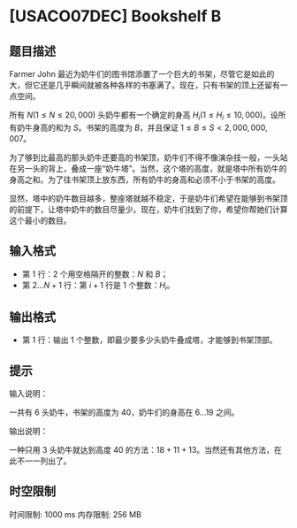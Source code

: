 # [USACO07DEC] Bookshelf B

## 题目描述

Farmer John 最近为奶牛们的图书馆添置了一个巨大的书架，尽管它是如此的大，但它还是几乎瞬间就被各种各样的书塞满了。现在，只有书架的顶上还留有一点空间。

所有 $N(1 \le N \le 20,000)$ 头奶牛都有一个确定的身高 $H_i(1 \le H_i \le 10,000)$。设所有奶牛身高的和为 $S$。书架的高度为 $B$，并且保证 $1 \le B \le S < 2,000,000,007$。

为了够到比最高的那头奶牛还要高的书架顶，奶牛们不得不像演杂技一般，一头站在另一头的背上，叠成一座“奶牛塔”。当然，这个塔的高度，就是塔中所有奶牛的身高之和。为了往书架顶上放东西，所有奶牛的身高和必须不小于书架的高度。

显然，塔中的奶牛数目越多，整座塔就越不稳定，于是奶牛们希望在能够到书架顶的前提下，让塔中奶牛的数目尽量少。现在，奶牛们找到了你，希望你帮她们计算这个最小的数目。

## 输入格式

* 第 $1$ 行：2 个用空格隔开的整数：$N$ 和 $B$；
* 第 $2\dots N+1$ 行：第 $i+1$ 行是 $1$ 个整数：$H_i$。

## 输出格式

* 第 $1$ 行：输出 $1$ 个整数，即最少要多少头奶牛叠成塔，才能够到书架顶部。

## 提示

输入说明：

一共有 $6$ 头奶牛，书架的高度为 $40$，奶牛们的身高在 $6\dots19$ 之间。


输出说明：

一种只用 $3$ 头奶牛就达到高度 $40$ 的方法：$18+11+13$。当然还有其他方法，在此不一一列出了。

## 时空限制

时间限制: 1000 ms
内存限制: 256 MB
